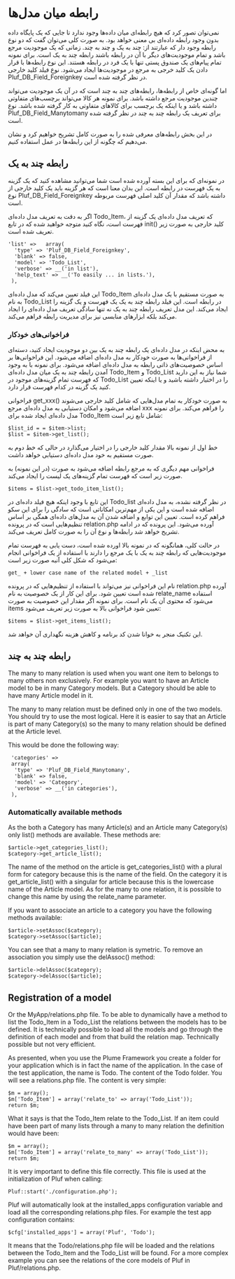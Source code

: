# رابطه میان مدل‌ها

نمی‌توان تصور کرد که هیچ رابطه‌ای میان داده‌ها وجود ندارد تا جایی که یک پایگاه داده بدون وجود رابطه داده‌ای بی معنی خواهد بود. به صورت کلی می‌توان گفت که دو نوع رابطه وجود دار که عبارتند از: چند به یک و چند به چند. زمانی که یک موجودیت مرجع باشد و تمام موجودیت‌های دیگر با آن در رابطه باشند رابطه چند به یک است. برای نمونه تمام پیام‌های یک صندوق پستی تنها با یک فرد در رابطه هستند. این نوع رابطه‌ها با قرار دادن یک کلید خرجی به مرجع در موجودیت‌ها ایجاد می‌شود. نوع فیلد کلید خارجی Pluf_DB_Field_Foreignkey در نظر گرفته شده است.

اما گونه‌ای خاص از رابطه‌ها، رابطه‌های چند به چند است که در آن یک موجودیت می‌تواند چندین موجودیت مرجع داشته باشد. برای نمونه هر کالا می‌تواند برچسب‌های متفاوتی داشته باشد و یا اینکه یک برچسب برای کالاهای متفاوتی به کار گرفته شده باشد. نوع Pluf_DB_Field_Manytomany برای تعریف یک رابطه چند به چند در نظر گرفته شده است.

در این بخش رابطه‌های معرفی شده را به صورت کامل تشریح خواهیم کرد و نشان می‌دهیم که چگونه از این رابطه‌ها در عمل استفاده کنیم.

## رابطه چند به یک

در نمونه‌ای که برای این بسته آورده شده است شما می‌توانید مشاهده کنید که یک گزینه به یک فهرست در رابطه است. این بدان معنا است که هر گزینه باید یک کلید خارجی از نوع Pluf_DB_Field_Foreignkey داشته باشد که مقدار آن کلید اصلی فهرست مربوطه است.

اگر به دقت به تعریف مدل داده‌ای Todo_Item، که تعریف مدل داده‌ای یک گزینه از فهرست است، نگاه کنید متوجه خواهید شده که در تابع init() کلید خارجی به صورت زیر تعریف شده است.

	'list' =>	array(
	  'type' => 'Pluf_DB_Field_Foreignkey',
	  'blank' => false,
	  'model' => 'Todo_List',
	  'verbose' => __('in list'),
	  'help_text' => __('To easily ... in lists.'),
	 ),

این فیلد تعیین می‌کند که مدل داده‌ای Todo_Item به صورت مستقیم با یک مدل داده‌ای به نام Todo_List در رابطه است. این فیلد رابطه چند به یک یک فهرست و یک گزینه را ایجاد می‌کند.
این مدل تعریف رابطه چند به یک نه تنها سادگی تعریف مدل داده‌ای را ایجاد می‌کند بلکه ابزارهای منابسی نیز برای مدیریت رابطه فراهم می‌کند.

### فراخوانی‌های خودکار

به محض اینکه در مدل داده‌ای یک رابطه چند به یک بین دو موجودیت ایجاد کنید، دسته‌ای از فراخوانی‌ها به صورت خودکار به مدل داده‌ای اضافه می‌شود. این فراخوانی‌ها بر اساس خصوصیت‌های ذاتی رابطه به مدل داده‌ای اضافه می‌شود. برای نمونه با به وجود آمدن رابطه چند به یک میان مدل داده‌ای Todo_Item و Todo_List شما نیاز به این دارید که فهرست تمام گزینه‌های موجود در Todo_List را در اختیار داشته باشید و یا اینکه تعیین کنید یک گزینه در کدام فهرست قرار دارد.

فراخوانی get_xxx() به صورت خودکار به تمام مدل‌هایی که شامل کلید خارجی می‌شوند اضافه می‌شود و امکان دستیابی به مدل داده‌ای مرجع xxx را فراهم می‌کند. برای نمونه مدل داده‌ای ایجاد شده برای Todo_Item شامل تابع زیر است:

	$list_id = = $item->list;
	$list = $item->get_list();

خط اول از نمونه بالا مقدار کلید خارجی را در اختیار می‌گذارد در حالی که خط دوم به صورت مستقیم به خود مدل داده‌ای دستیابی خواهد داشت.

فراخوانی مهم دیگری که به مرجع رابطه اضافه می‌شود به صورت (در این نمونه) به صورت زیر است که فهرست تمام گزینه‌های یک لیست را ایجاد می‌کند.

	$items = $list->get_todo_item_list();

این تابع با وجود اینکه هیچ فیلد داده‌ای در Todo_list در نظر گرفته نشده، به مدل داده‌ای اضافه شده است و این یکی از مهم‌ترین امکاناتی است که سادگی را برای این سکو فراهم کرده است. تعیین این توابع و اضافه شدن آن به مدل‌های داده‌ای همگی بر اساس تنظیم‌هایی است که در پرونده relation.php آورده می‌شود. این پرونده که در ادامه تشریح خواهد شد رابطه‌ها و نوع آن را به صورت کامل تعریف می‌کند.

در حالت کلی، همانگونه که در نمونه بالا اورده شده است، دست یابی به فهرست تمام موجودیت‌هایی که رابطه چند به یک با یک مرجع را دارند با استفاده از یک فراخوانی انجام می‌شود که شکل کلی آنبه صورت زیر است:

	get_ + lower case name of the related model + _list

نام این فراخوانی نیز می‌تواند با استفاده از تنظیم‌هایی که در پرونده relation.php آورده شده است تعیین شود. برای این کار از یک خصوصیت به نام relate_name استفاده می‌شود که محتوی آن یک نام است. برای نمونه اگر مقدار این خصوصیت به صورت items تعیین شود فراخوانی بالا به صورت زیر تعریف می‌شود:

	$items = $list->get_items_list();

این تکنیک منجر به خوانا شدن کد برنامه و کاهش هزینه نگهداری آن خواهد شد.

## رابطه چند به چند

The many to many relation is used when you want one item to belongs to many others non exclusively. For example you want to have an Article model to be in many Category models. But a Category should be able to have many Article model in it.

The many to many relation must be defined only in one of the two models. You should try to use the most logical. Here it is easier to say that an Article is part of many Category(s) so the many to many relation should be defined at the Article level.

This would be done the following way:

	 'categories' => 
	 array(
	  'type' => 'Pluf_DB_Field_Manytomany',
	  'blank' => false,
	  'model' => 'Category',
	  'verbose' => __('in categories'),
	 ),

### Automatically available methods

As the both a Category has many Article(s) and an Article many Category(s) only list() methods are available. These methods are:

	$article->get_categories_list();
	$category->get_article_list();

The name of the method on the article is get_categories_list() with a plural form for category because this is the name of the field. On the category it is get_article_list() with a singular for article because this is the lowercase name of the Article model. As for the many to one relation, it is possible to change this name by using the relate_name parameter.

If you want to associate an article to a category you have the following methods available:

	$article->setAssoc($category);
	$category->setAssoc($article);

You can see that a many to many relation is symetric. To remove an association you simply use the delAssoc() method:

	$article->delAssoc($category);
	$category->delAssoc($article);

## Registration of a model

Or the MyApp/relations.php file. To be able to dynamically have a method to list the Todo_Item in a Todo_List the relations between the models has to be defined. It is technically possible to load all the models and go through the definition of each model and from that build the relation map. Technically possible but not very efficient.

As presented, when you use the Plume Framework you create a folder for your application which is in fact the name of the application. In the case of the test application, the name is Todo. The content of the Todo folder. You will see a relations.php file. The content is very simple:

	$m = array();
	$m['Todo_Item'] = array('relate_to' => array('Todo_List'));
	return $m;

What it says is that the Todo_Item relate to the Todo_List. If an item could have been part of many lists through a many to many relation the definition would have been:

	$m = array();
	$m['Todo_Item'] = array('relate_to_many' => array('Todo_List'));
	return $m;

It is very important to define this file correctly. This file is used at the initialization of Pluf when calling:

	Pluf::start('./configuration.php');

Pluf will automatically look at the installed_apps configuration variable and load all the corresponding relations.php files. For example the test app configuration contains:

	$cfg['installed_apps'] = array('Pluf', 'Todo');

It means that the Todo/relations.php file will be loaded and the relations between the Todo_Item and the Todo_List will be found. For a more complex example you can see the relations of the core models of Pluf in Pluf/relations.php.